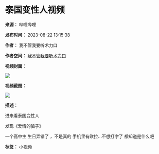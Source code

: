 # 泰国变性人视频

**来源：** 哔哩哔哩

**发布时间：** 2023-08-22 13:15:38

**作者：** 我不管我要听术力口

**作者空间：** [我不管我要听术力口](//space.bilibili.com/1257221743)

**视频封面：**

![](//i2.hdslb.com/bfs/archive/58d8bed6ca4e788714cc49603792f4205d3b5593.png@518w_290h_1c_!web-video-share-cover.webp)

**视频截图：**

![](//i1.hdslb.com/bfs/face/30083d01de80571c26a0bd6b64cd55e264880b7d.jpg@96w.webp)

**描述：**

进来看泰国变性人

发现《爱情的骗子》

一个高中生 生日弄错了 ，不是真的 手机里有欧拉…不想打字了 都知道是什么吧

**标签：** 小视频
